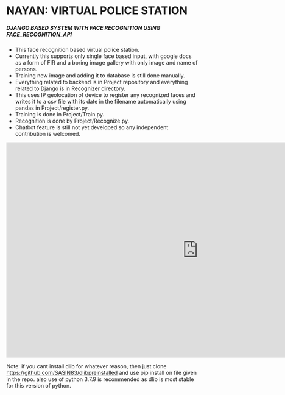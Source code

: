 # NAYAN: VIRTUAL POLICE STATION
##### DJANGO BASED SYSTEM WITH FACE RECOGNITION USING FACE_RECOGNITION_API

  * This face recognition based virtual police station. 
  * Currently this supports only single face based input, with google docs as a form of FIR and a boring image gallery with only image and name of persons.
  * Training new image and adding it to database is still done manually. 
  * Everything related to backend is in Project repository and everything related to Django is in Recognizer directory. 
  * This uses IP geolocation of device to register any recognized faces and writes it to a csv file with its date in the filename automatically using pandas in Project/register.py. 
  * Training is done in Project/Train.py. 
  * Recognition is done by Project/Recognize.py. 
  * Chatbot feature is still not yet developed so any independent contribution is welcomed.

<iframe width="1005" height="565" src="https://www.youtube.com/embed/czHbuRs_dys" title="Nayan Demo" frameborder="0" allow="accelerometer; autoplay; clipboard-write; encrypted-media; gyroscope; picture-in-picture" allowfullscreen></iframe>

Note: if you cant install dlib for whatever reason, then just clone https://github.com/SASIN83/dlibpreinstalled and use pip install on file given in the repo. also use of python 3.7.9 is recommended as dlib is most stable for this version of python.
